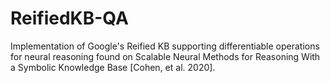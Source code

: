 # ReifiedKB-QA
Implementation of Google's Reified KB supporting differentiable operations for neural reasoning found on Scalable Neural Methods for Reasoning With a Symbolic Knowledge Base [Cohen, et al. 2020].
